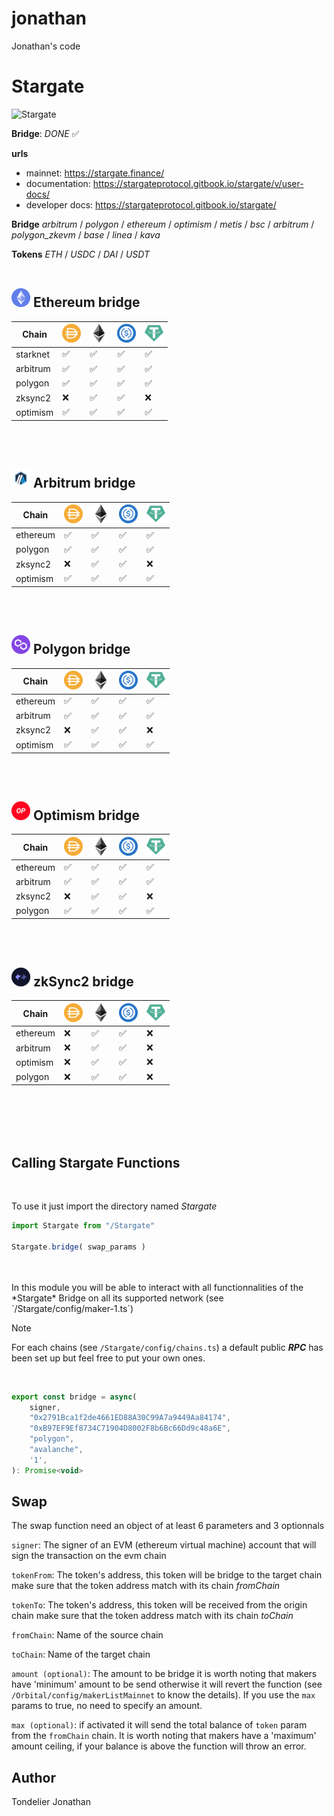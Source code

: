 # jonathan
Jonathan's code

# Stargate  
![Stargate](https://encrypted-tbn0.gstatic.com/images?q=tbn:ANd9GcTi2m_v63Hhte_X_8cyAWKE6iHMTaOGiBxLeqRGsc6_&s)  
  
**Bridge**: *DONE* ✅  
  
**urls**
- mainnet:          https://stargate.finance/
- documentation:    https://stargateprotocol.gitbook.io/stargate/v/user-docs/
- developer docs:   https://stargateprotocol.gitbook.io/stargate/
  
**Bridge** *arbitrum* / *polygon* / *ethereum* / *optimism* / *metis* / *bsc* / *arbitrum* / *polygon_zkevm* / *base* / *linea* / *kava*  
  
**Tokens** *ETH* / *USDC* / *DAI* / *USDT*
<br />
<br />

## ![ETH](assets/ethereum.png) Ethereum bridge
| Chain    | ![DAI](assets/dai.png) | ![ETH](assets/eth.png) | ![USDC](assets/usdc.png) | ![USDT](assets/usdt.png) |
|----------|------------------------|------------------------|--------------------------|--------------------------|
| starknet |           ✅           |           ✅            |            ✅            |             ✅           |
| arbitrum |           ✅           |           ✅            |            ✅            |             ✅           |
| polygon  |           ✅           |           ✅            |            ✅            |             ✅           |
| zksync2  |           ❌           |           ✅            |            ✅            |             ❌           |
| optimism |           ✅           |           ✅            |            ✅            |             ✅           |
<br />
<br />

## ![ARB](assets/arbitrum.png) Arbitrum bridge
| Chain    | ![DAI](assets/dai.png) | ![ETH](assets/eth.png) | ![USDC](assets/usdc.png) | ![USDT](assets/usdt.png) |
|----------|------------------------|------------------------|--------------------------|--------------------------|
| ethereum |           ✅           |           ✅            |            ✅            |             ✅           |
| polygon  |           ✅           |           ✅            |            ✅            |             ✅           |
| zksync2  |           ❌           |           ✅            |            ✅            |             ❌           |
| optimism |           ✅           |           ✅            |            ✅            |             ✅           |
<br />
<br />

## ![MATIC](assets/polygon.png) Polygon bridge
| Chain    | ![DAI](assets/dai.png) | ![ETH](assets/eth.png) | ![USDC](assets/usdc.png) | ![USDT](assets/usdt.png) |
|----------|------------------------|------------------------|--------------------------|--------------------------|
| ethereum |           ✅           |           ✅            |            ✅            |             ✅           |
| arbitrum |           ✅           |           ✅            |            ✅            |             ✅           |
| zksync2  |           ❌           |           ✅            |            ✅            |             ❌           |
| optimism |           ✅           |           ✅            |            ✅            |             ✅           |
<br />
<br />

## ![OP](assets/optimism.png) Optimism bridge
| Chain    | ![DAI](assets/dai.png) | ![ETH](assets/eth.png) | ![USDC](assets/usdc.png) | ![USDT](assets/usdt.png) |
|----------|------------------------|------------------------|--------------------------|--------------------------|
| ethereum |           ✅           |           ✅            |            ✅            |             ✅           |
| arbitrum |           ✅           |           ✅            |            ✅            |             ✅           |
| zksync2  |           ❌           |           ✅            |            ✅            |             ❌           |
| polygon  |           ✅           |           ✅            |            ✅            |             ✅           |
<br />
<br />

## ![ZK](assets/zkSync.png) zkSync2 bridge
| Chain    | ![DAI](assets/dai.png) | ![ETH](assets/eth.png) | ![USDC](assets/usdc.png) | ![USDT](assets/usdt.png) |
|----------|------------------------|------------------------|--------------------------|--------------------------|
| ethereum |           ❌           |           ✅            |            ✅            |             ❌           |
| arbitrum |           ❌           |           ✅            |            ✅            |             ❌           |
| optimism |           ❌           |           ✅            |            ✅            |             ❌           |
| polygon  |           ❌           |           ✅            |            ✅            |             ❌           |
<br />
<br />
<br />
<br />

## Calling Stargate Functions
<br />

To use it just import the directory named *Stargate*  
```javascript
import Stargate from "/Stargate"

Stargate.bridge( swap_params )
```
<br />
<br />
In this module you will be able to interact with all functionnalities of the *Stargate* Bridge on all its supported network (see `/Stargate/config/maker-1.ts`)  
    
<br />
  
> [!NOTE]
> For each chains (see `/Stargate/config/chains.ts`) a default public ***RPC*** has been set up but feel free to put your own ones.  
<br />

```javascript
export const bridge = async(
    signer,
    "0x2791Bca1f2de4661ED88A30C99A7a9449Aa84174",
    "0xB97EF9Ef8734C71904D8002F8b6Bc66Dd9c48a6E",
    "polygon",
    "avalanche",
    '1',
): Promise<void>
```

## Swap
The swap function need an object of at least 6 parameters and 3 optionnals  

`signer`: The signer of an EVM (ethereum virtual machine) account that will sign the transaction on the evm chain  
  
`tokenFrom`: The token's address, this token will be bridge to the target chain make sure that the token address match with its chain *fromChain*  

`tokenTo`: The token's address, this token will be received from the origin chain make sure that the token address match with its chain *toChain*  
  
`fromChain`: Name of the source chain  
  
`toChain`: Name of the target chain   
  
`amount (optional)`: The amount to be bridge it is worth noting that makers have 'minimum' amount to be send otherwise it will revert the function (see `/Orbital/config/makerListMainnet` to know the details). If you use the `max` params to true, no need to specify an amount.  
  
`max (optional)`: if activated it will send the total balance of `token` param from the `fromChain` chain. It is worth noting that makers have a 'maximum' amount ceiling, if your balance is above the function will throw an error.
  

## Author
 
Tondelier Jonathan